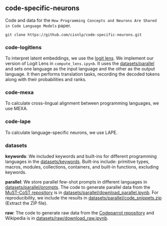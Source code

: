## code-specific-neurons

Code and data for the ```How Programming Concepts and Neurons Are Shared in Code Language Models``` paper.

```
git clone https://github.com/cisnlp/code-specific-neurons.git
```

### code-logitlens 

To interpret latent embeddings, we use the [logit lens](https://www.lesswrong.com/posts/AcKRB8wDpdaN6v6ru/interpreting-gpt-the-logit-lens). We implement our version of Logit Lens in `compute_lens.ipynb`. It uses the [datasets/parallel](datasets/parallel) and sets one language as the input language and the other as the output language. It then performs translation tasks, recording the decoded tokens along with their probabilities and ranks.

### code-mexa 
To calculate cross-lingual alignment between programming languages, we use MEXA.

### code-lape

To calculate language-specific neurons, we use LAPE.

### datasets

**keywords**: We included keywords and built-ins for different programming languages in the [datasets/keywords](datasets/keywords). Built-ins include: primitive types, macros, modules, collections, containers, and built-in functions, excluding keywords.

**parallel**: We store parallel few-shot prompts in different languages in [datasets/parallel/prompts](datasets/parallel/prompts). The code to generate parallel data from the [MuST-CoST repository](https://github.com/reddy-lab-code-research/MuST-CoST) is in [datasets/parallel/download_parallel.ipynb](datasets/parallel/download_parallel.ipynb). For reproducibility, we include the results in [datasets/parallel/code_snippets.zip](datasets/parallel/code_snippets.zip) (Extract the ZIP file).

**raw**: The code to generate raw data from the [Codeparrot repository](https://huggingface.co/datasets/codeparrot/github-code) and Wikipedia is in [datasets/raw/download_raw.ipynb](datasets/raw/download_raw.ipynb).

